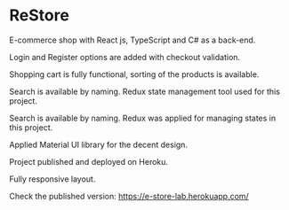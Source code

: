 # ReStore

E-commerce shop with React js, TypeScript and C# as a back-end.

Login and Register options are added with checkout validation.

Shopping cart is fully functional, sorting of the products is available.

Search is available by naming. Redux state management tool used for this project.

Search is available by naming. Redux was applied for managing states in this project.

Applied Material UI library for the decent design.

Project published and deployed on Heroku.

Fully responsive layout.

Check the published version: https://e-store-lab.herokuapp.com/
